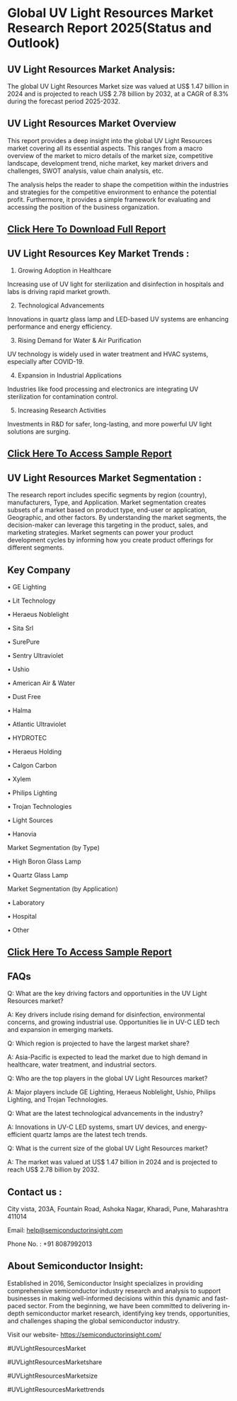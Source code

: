 Global UV Light Resources Market Research Report 2025(Status and Outlook)
=
UV Light Resources Market Analysis:
-
The global UV Light Resources Market size was valued at US$ 1.47 billion in 2024 and is projected to reach US$ 2.78 billion by 2032, at a CAGR of 8.3% during the forecast period 2025-2032.

UV Light Resources Market Overview
-
This report provides a deep insight into the global UV Light Resources market covering all its essential aspects. This ranges from a macro overview of the market to micro details of the market size, competitive landscape, development trend, niche market, key market drivers and challenges, SWOT analysis, value chain analysis, etc.

The analysis helps the reader to shape the competition within the industries and strategies for the competitive environment to enhance the potential profit. Furthermore, it provides a simple framework for evaluating and accessing the position of the business organization.

[Click Here To Download Full Report](https://semiconductorinsight.com/report/global-uv-light-resources-market/)
-
UV Light Resources Key Market Trends  :
-
1.	Growing Adoption in Healthcare

Increasing use of UV light for sterilization and disinfection in hospitals and labs is driving rapid market growth.

2.	 Technological Advancements

Innovations in quartz glass lamp and LED-based UV systems are enhancing performance and energy efficiency.

3.	 Rising Demand for Water & Air Purification

UV technology is widely used in water treatment and HVAC systems, especially after COVID-19.

4.	 Expansion in Industrial Applications

Industries like food processing and electronics are integrating UV sterilization for contamination control.

5.	 Increasing Research Activities

Investments in R&D for safer, long-lasting, and more powerful UV light solutions are surging.

[Click Here To Access Sample Report](https://semiconductorinsight.com/download-sample-report/?product_id=95583)
-
UV Light Resources Market Segmentation :
-
The research report includes specific segments by region (country), manufacturers, Type, and Application. Market segmentation creates subsets of a market based on product type, end-user or application, Geographic, and other factors. By understanding the market segments, the decision-maker can leverage this targeting in the product, sales, and marketing strategies. Market segments can power your product development cycles by informing how you create product offerings for different segments.

Key Company
-
•	GE Lighting

•	Lit Technology

•	Heraeus Noblelight

•	Sita Srl

•	SurePure

•	Sentry Ultraviolet

•	Ushio

•	American Air & Water

•	Dust Free

•	Halma

•	Atlantic Ultraviolet

•	HYDROTEC

•	Heraeus Holding

•	Calgon Carbon

•	Xylem

•	Philips Lighting

•	Trojan Technologies

•	Light Sources

•	Hanovia

Market Segmentation (by Type)

•	High Boron Glass Lamp

•	Quartz Glass Lamp

Market Segmentation (by Application)

•	Laboratory

•	Hospital

•	Other

[Click Here To Access Sample Report](https://semiconductorinsight.com/download-sample-report/?product_id=95583)
-
FAQs
-
Q: What are the key driving factors and opportunities in the UV Light Resources market?

A: Key drivers include rising demand for disinfection, environmental concerns, and growing industrial use. Opportunities lie in UV-C LED tech and expansion in emerging markets.

Q: Which region is projected to have the largest market share?

A: Asia-Pacific is expected to lead the market due to high demand in healthcare, water treatment, and industrial sectors.

Q: Who are the top players in the global UV Light Resources market?

A: Major players include GE Lighting, Heraeus Noblelight, Ushio, Philips Lighting, and Trojan Technologies.

Q: What are the latest technological advancements in the industry?

A: Innovations in UV-C LED systems, smart UV devices, and energy-efficient quartz lamps are the latest tech trends.

Q: What is the current size of the global UV Light Resources market?

A: The market was valued at US$ 1.47 billion in 2024 and is projected to reach US$ 2.78 billion by 2032.

Contact us : 
-
City vista, 203A, Fountain Road, Ashoka Nagar, Kharadi, Pune, Maharashtra 411014

Email: help@semiconductorinsight.com

Phone No. : +91 8087992013

About Semiconductor Insight:
-
Established in 2016, Semiconductor Insight specializes in providing comprehensive semiconductor industry research and analysis to support businesses in making well-informed decisions within this dynamic and fast-paced sector. From the beginning, we have been committed to delivering in-depth semiconductor market research, identifying key trends, opportunities, and challenges shaping the global semiconductor industry.

Visit our website- https://semiconductorinsight.com/

#UVLightResourcesMarket

#UVLightResourcesMarketshare

#UVLightResourcesMarketsize

#UVLightResourcesMarkettrends



